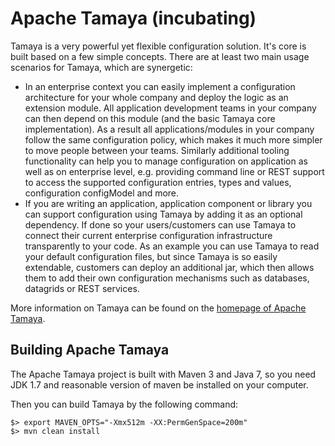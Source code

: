 # Apache Tamaya (incubating)

Tamaya is a very powerful yet flexible configuration solution. It's core is built based on a few simple concepts.
There are at least two main usage scenarios for Tamaya, which are synergetic:

- In an enterprise context you can easily implement a configuration architecture for your whole company and deploy the
  logic as an extension module. All application development teams in your company can then depend on this module (and the
  basic Tamaya core implementation). As a result all applications/modules in your company follow the same configuration
  policy, which makes it much more simpler to move people between your teams. Similarly additional tooling functionality
  can help you to manage configuration on application as well as on enterprise level, e.g. providing command line or
  REST support to access the supported configuration entries, types and values, configuration configModel and more.
- If you are writing an application, application component or library you can support configuration using Tamaya by
  adding it as an optional dependency. If done so your users/customers can use Tamaya to connect their current enterprise
  configuration infrastructure transparently to your code. As an example you can use Tamaya to read your default
  configuration files, but since Tamaya is so easily extendable, customers can deploy an additional jar, which then
  allows them to add their own configuration mechanisms such as databases, datagrids or REST services.

More information on Tamaya can be found on the [homepage of Apache Tamaya](http://tamaya.incubator.apache.org/).

## Building Apache Tamaya

The Apache Tamaya project is built with Maven 3 and Java 7, so you need JDK 1.7 and reasonable version of maven
be installed on your computer.


Then you can build Tamaya by the following command:

    $> export MAVEN_OPTS="-Xmx512m -XX:PermGenSpace=200m"
    $> mvn clean install
